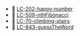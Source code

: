 * 📄 [LC-202-happy-number](LC-202-happy-number.md)
* 📄 [LC-509-nthFibonacci](LC-509-nthFibonacci.md)
* 📄 [LC-70-climbing-stairs](LC-70-climbing-stairs.md)
* 📄 [LC-843-guessTheWord](LC-843-guessTheWord.md)
